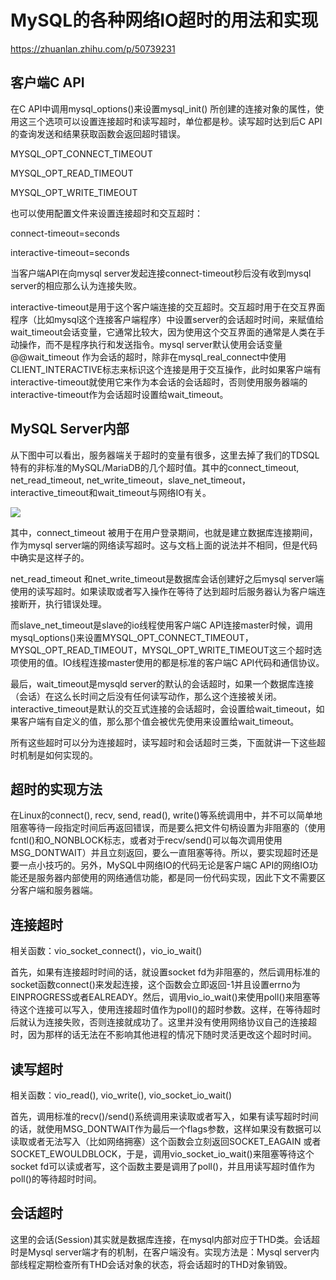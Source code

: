 # MySQL的各种网络IO超时的用法和实现

https://zhuanlan.zhihu.com/p/50739231

## **客户端C API**

在C API中调用mysql_options()来设置mysql_init() 所创建的连接对象的属性，使用这三个选项可以设置连接超时和读写超时，单位都是秒。读写超时达到后C API的查询发送和结果获取函数会返回超时错误。

MYSQL_OPT_CONNECT_TIMEOUT

MYSQL_OPT_READ_TIMEOUT

MYSQL_OPT_WRITE_TIMEOUT

也可以使用配置文件来设置连接超时和交互超时：

connect-timeout=seconds

interactive-timeout=seconds

当客户端API在向mysql server发起连接connect-timeout秒后没有收到mysql server的相应那么认为连接失败。

interactive-timeout是用于这个客户端连接的交互超时。交互超时用于在交互界面程序（比如mysql这个连接客户端程序）中设置server的会话超时时间，来赋值给wait_timeout会话变量，它通常比较大，因为使用这个交互界面的通常是人类在手动操作，而不是程序执行和发送指令。mysql server默认使用会话变量@@wait_timeout 作为会话的超时，除非在mysql_real_connect中使用CLIENT_INTERACTIVE标志来标识这个连接是用于交互操作，此时如果客户端有interactive-timeout就使用它来作为本会话的会话超时，否则使用服务器端的interactive-timeout作为会话超时设置给wait_timeout。

## **MySQL Server内部**

从下图中可以看出，服务器端关于超时的变量有很多，这里去掉了我们的TDSQL特有的非标准的MySQL/MariaDB的几个超时值。其中的connect_timeout, net_read_timeout, net_write_timeout，slave_net_timeout， interactive_timeout和wait_timeout与网络IO有关。

![](https://pic4.zhimg.com/80/v2-9edfd3f3c3392b3d27b4f31e2a44a3c7_1440w.jpg)

其中，connect_timeout 被用于在用户登录期间，也就是建立数据库连接期间，作为mysql server端的网络读写超时。这与文档上面的说法并不相同，但是代码中确实是这样子的。

net_read_timeout 和net_write_timeout是数据库会话创建好之后mysql server端使用的读写超时。如果读取或者写入操作在等待了达到超时后服务器认为客户端连接断开，执行错误处理。

而slave_net_timeout是slave的io线程使用客户端C API连接master时候，调用mysql_options()来设置MYSQL_OPT_CONNECT_TIMEOUT，MYSQL_OPT_READ_TIMEOUT，MYSQL_OPT_WRITE_TIMEOUT这三个超时选项使用的值。IO线程连接master使用的都是标准的客户端C API代码和通信协议。

最后，wait_timeout是mysqld server的默认的会话超时，如果一个数据库连接（会话）在这么长时间之后没有任何读写动作，那么这个连接被关闭。interactive_timeout是默认的交互式连接的会话超时，会设置给wait_timeout，如果客户端有自定义的值，那么那个值会被优先使用来设置给wait_timeout。

所有这些超时可以分为连接超时，读写超时和会话超时三类，下面就讲一下这些超时机制是如何实现的。

## **超时的实现方法**

在Linux的connect(), recv, send, read(), write()等系统调用中，并不可以简单地阻塞等待一段指定时间后再返回错误，而是要么把文件句柄设置为非阻塞的（使用fcntl()和O_NONBLOCK标志，或者对于recv/send()可以每次调用使用MSG_DONTWAIT）并且立刻返回，要么一直阻塞等待。所以，要实现超时还是要一点小技巧的。另外，MySQL中网络IO的代码无论是客户端C API的网络IO功能还是服务器内部使用的网络通信功能，都是同一份代码实现，因此下文不需要区分客户端和服务器端。

## **连接超时**

相关函数：vio_socket_connect()，vio_io_wait()

首先，如果有连接超时时间的话，就设置socket fd为非阻塞的，然后调用标准的socket函数connect()来发起连接，这个函数会立即返回-1并且设置errno为 EINPROGRESS或者EALREADY。然后，调用vio_io_wait()来使用poll()来阻塞等待这个连接可以写入，使用连接超时值作为poll()的超时参数。这样，在等待超时后就认为连接失败，否则连接就成功了。这里并没有使用网络协议自己的连接超时，因为那样的话无法在不影响其他进程的情况下随时灵活更改这个超时时间。

## **读写超时**

相关函数：vio_read(), vio_write(), vio_socket_io_wait()

首先，调用标准的recv()/send()系统调用来读取或者写入，如果有读写超时时间的话，就使用MSG_DONTWAIT作为最后一个flags参数，这样如果没有数据可以读取或者无法写入（比如网络拥塞）这个函数会立刻返回SOCKET_EAGAIN 或者SOCKET_EWOULDBLOCK，于是，调用vio_socket_io_wait()来阻塞等待这个socket fd可以读或者写，这个函数主要是调用了poll()，并且用读写超时值作为poll()的等待超时时间。

## **会话超时**

这里的会话(Session)其实就是数据库连接，在mysql内部对应于THD类。会话超时是Mysql server端才有的机制，在客户端没有。实现方法是：Mysql server内部线程定期检查所有THD会话对象的状态，将会话超时的THD对象销毁。
